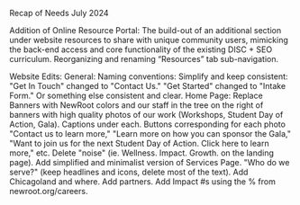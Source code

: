 Recap of Needs
July 2024

Addition of Online Resource Portal:
The build-out of an additional section under website resources to share with unique community users, mimicking the back-end access and core functionality of the existing DISC + SEO curriculum.
Reorganizing and renaming “Resources” tab sub-navigation.

Website Edits:
General:
Naming conventions: Simplify and keep consistent: "Get In Touch" changed to "Contact Us."
"Get Started" changed to "Intake Form." Or something else consistent and clear.
Home Page:
Replace Banners with NewRoot colors and our staff in the tree on the right of banners with high quality photos of our work (Workshops, Student Day of Action, Gala). Captions under each. Buttons corresponding for each photo "Contact us to learn more," "Learn more on how you can sponsor the Gala," "Want to join us for the next Student Day of Action. Click here to learn more," etc.
Delete "noise" (ie. Wellness. Impact. Growth. on the landing page).
Add simplified and minimalist version of Services Page.
"Who do we serve?" (keep headlines and icons, delete most of the text).
Add Chicagoland and where. Add partners.
Add Impact #s using the % from newroot.org/careers.
